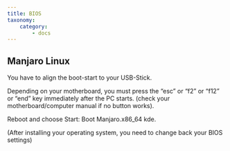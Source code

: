 ```yaml
---
title: BIOS
taxonomy:
    category:
        - docs
---
```


## Manjaro Linux

You have to align the boot-start to your USB-Stick.

Depending on your motherboard, you must press the “esc” or “f2” or “f12” or “end” key immediately after the PC starts.
(check your motherboard/computer manual if no button works).

Reboot and choose Start: Boot Manjaro.x86_64 kde.

(After installing your operating system, you need to change back your BIOS settings)
